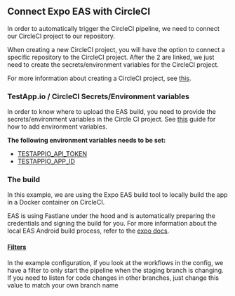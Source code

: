 ## Connect Expo EAS with CircleCI

In order to automatically trigger the CircleCI pipeline, we need to connect our CircleCI project to our repository.

When creating a new CircleCI project, you will have the option to connect a specific repository to the CircleCI project. After the 2 are linked, we just need to create the secrets/environment variables for the CircleCI project.

For more information about creating a CircleCI project, see [this](https://circleci.com/docs/create-project/).

### TestApp.io / CircleCI Secrets/Environment variables

In order to know where to upload the EAS build, you need to provide the secrets/environment variables in the Circle CI project. See [this](https://circleci.com/docs/set-environment-variable/#set-an-environment-variable-in-a-project) guide for how to add environment variables.

**The following environment variables needs to be set:**

- [TESTAPPIO_API_TOKEN](https://portal.testapp.io/settings/api-credentials)
- [TESTAPPIO_APP_ID](https://portal.testapp.io/apps?to=app-integrations&tab=releases)

### The build

In this example, we are using the Expo EAS build tool to locally build the app in a Docker container on CircleCI.

EAS is using Fastlane under the hood and is automatically preparing the credentials and signing the build for you. For more information about the local EAS Android build process, refer to the [expo docs](https://docs.expo.dev/build-reference/android-builds/).

#### [Filters](https://support.circleci.com/hc/en-us/articles/115015953868-Filter-workflows-by-branch-)

In the example configuration, if you look at the workflows in the config, we have a filter to only start the pipeline when the staging branch is changing. If you need to listen for code changes in other branches, just change this value to match your own branch name

